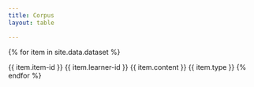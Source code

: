```yaml
---
title: Corpus
layout: table

---
```


{% for item in site.data.dataset %}

<tr>

<td> {{ item.item-id }}</td>
<td> {{ item.learner-id }}</td>
<td> {{ item.content }}</td>
<td> {{ item.type }}</td>
</tr>
{% endfor %}
